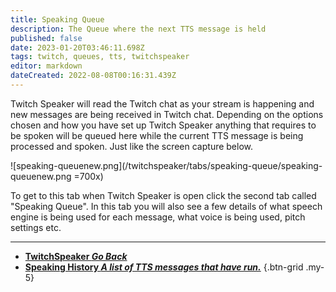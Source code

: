 ```yaml
---
title: Speaking Queue
description: The Queue where the next TTS message is held 
published: false
date: 2023-01-20T03:46:11.698Z
tags: twitch, queues, tts, twitchspeaker
editor: markdown
dateCreated: 2022-08-08T00:16:31.439Z
---
```


Twitch Speaker will read the Twitch chat as your stream is happening and new messages are being received in Twitch chat. Depending on the options chosen and how you have set up Twitch Speaker anything that requires to be spoken will be queued here while the current TTS message is being processed and spoken. Just like the screen capture below.

![speaking-queuenew.png](/twitchspeaker/tabs/speaking-queue/speaking-queuenew.png =700x)

To get to this tab when Twitch Speaker is open click the second tab called "Speaking Queue". In this tab you will also see a few details of what speech engine is being used for each message, what voice is being used, pitch settings etc.

---

- [<i class="mdi mdi-chevron-left"></i>**TwitchSpeaker *Go Back***](/TwitchSpeaker)
- [<i class="mdi mdi-history text--twitch"></i>**Speaking History *A list of TTS messages that have run.***](/TwitchSpeaker/Tabs/Speaking-History)
{.btn-grid .my-5}
